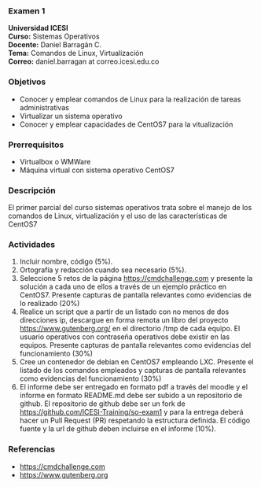 ### Examen 1
**Universidad ICESI**  
**Curso:** Sistemas Operativos  
**Docente:** Daniel Barragán C.  
**Tema:** Comandos de Linux, Virtualización  
**Correo:** daniel.barragan at correo.icesi.edu.co

### Objetivos
* Conocer y emplear comandos de Linux para la realización de tareas administrativas
* Virtualizar un sistema operativo
* Conocer y emplear capacidades de CentOS7 para la vitualización

### Prerrequisitos
* Virtualbox o WMWare
* Máquina virtual con sistema operativo CentOS7

### Descripción
El primer parcial del curso sistemas operativos trata sobre el manejo de los comandos de Linux, virtualización y el uso de las características de CentOS7

### Actividades
1. Incluir nombre, código (5%).
2. Ortografía y redacción cuando sea necesario (5%).
3. Seleccione 5 retos de la página https://cmdchallenge.com y presente la solución a cada uno de ellos a través de un ejemplo práctico en CentOS7. Presente capturas de pantalla relevantes como evidencias de lo realizado (20%)
4. Realice un script que a partir de un listado con no menos de dos direcciones ip, descargue en forma remota un libro del proyecto https://www.gutenberg.org/ en el directorio /tmp de cada equipo. El usuario operativos con contraseña operativos debe existir en las equipos. Presente capturas de pantalla relevantes como evidencias del funcionamiento (30%)
5. Cree un contenedor de debian en CentOS7 empleando LXC. Presente el listado de los comandos empleados y capturas de pantalla relevantes como evidencias del funcionamiento (30%)
6. El informe debe ser entregado en formato pdf a través del moodle y el informe en formato README.md debe ser subido a un repositorio de github. El repositorio de github debe ser un fork de https://github.com/ICESI-Training/so-exam1 y para la entrega deberá hacer un Pull Request (PR) respetando la estructura definida. El código fuente y la url de github deben incluirse en el informe (10%).   

### Referencias
* https://cmdchallenge.com  
* https://www.gutenberg.org  
